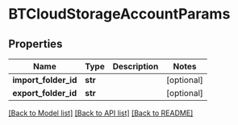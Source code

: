 # BTCloudStorageAccountParams

## Properties
Name | Type | Description | Notes
------------ | ------------- | ------------- | -------------
**import_folder_id** | **str** |  | [optional] 
**export_folder_id** | **str** |  | [optional] 

[[Back to Model list]](../README.md#documentation-for-models) [[Back to API list]](../README.md#documentation-for-api-endpoints) [[Back to README]](../README.md)



